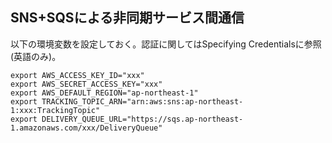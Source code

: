 ## SNS+SQSによる非同期サービス間通信

以下の環境変数を設定しておく。認証に関してはSpecifying Credentialsに参照(英語のみ)。

```
export AWS_ACCESS_KEY_ID="xxx"
export AWS_SECRET_ACCESS_KEY="xxx"
export AWS_DEFAULT_REGION="ap-northeast-1"
export TRACKING_TOPIC_ARN="arn:aws:sns:ap-northeast-1:xxx:TrackingTopic"
export DELIVERY_QUEUE_URL="https://sqs.ap-northeast-1.amazonaws.com/xxx/DeliveryQueue"
```
